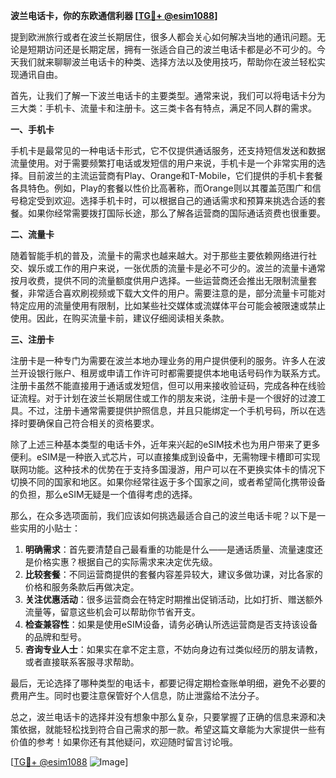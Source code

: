 **波兰电话卡，你的东欧通信利器 [[TG💪+ @esim1088](https://t.me/s/esim1088)]**

提到欧洲旅行或者在波兰长期居住，很多人都会关心如何解决当地的通讯问题。无论是短期访问还是长期定居，拥有一张适合自己的波兰电话卡都是必不可少的。今天我们就来聊聊波兰电话卡的种类、选择方法以及使用技巧，帮助你在波兰轻松实现通讯自由。

首先，让我们了解一下波兰电话卡的主要类型。通常来说，我们可以将电话卡分为三大类：手机卡、流量卡和注册卡。这三类卡各有特点，满足不同人群的需求。

**一、手机卡**

手机卡是最常见的一种电话卡形式，它不仅提供通话服务，还支持短信发送和数据流量使用。对于需要频繁打电话或发短信的用户来说，手机卡是一个非常实用的选择。目前波兰的主流运营商有Play、Orange和T-Mobile，它们提供的手机卡套餐各具特色。例如，Play的套餐以性价比高著称，而Orange则以其覆盖范围广和信号稳定受到欢迎。选择手机卡时，可以根据自己的通话需求和预算来挑选合适的套餐。如果你经常需要拨打国际长途，那么了解各运营商的国际通话资费也很重要。

**二、流量卡**

随着智能手机的普及，流量卡的需求也越来越大。对于那些主要依赖网络进行社交、娱乐或工作的用户来说，一张优质的流量卡是必不可少的。波兰的流量卡通常按月收费，提供不同的流量额度供用户选择。一些运营商还会推出无限制流量套餐，非常适合喜欢刷视频或下载大文件的用户。需要注意的是，部分流量卡可能对特定应用的流量使用有限制，比如某些社交媒体或流媒体平台可能会被限速或禁止使用。因此，在购买流量卡前，建议仔细阅读相关条款。

**三、注册卡**

注册卡是一种专门为需要在波兰本地办理业务的用户提供便利的服务。许多人在波兰开设银行账户、租房或申请工作许可时都需要提供本地电话号码作为联系方式。注册卡虽然不能直接用于通话或发短信，但可以用来接收验证码，完成各种在线验证流程。对于计划在波兰长期居住或工作的朋友来说，注册卡是一个很好的过渡工具。不过，注册卡通常需要提供护照信息，并且只能绑定一个手机号码，所以在选择时要确保自己符合相关的资格要求。

除了上述三种基本类型的电话卡外，近年来兴起的eSIM技术也为用户带来了更多便利。eSIM是一种嵌入式芯片，可以直接集成到设备中，无需物理卡槽即可实现联网功能。这种技术的优势在于支持多国漫游，用户可以在不更换实体卡的情况下切换不同的国家和地区。如果你经常往返于多个国家之间，或者希望简化携带设备的负担，那么eSIM无疑是一个值得考虑的选择。

那么，在众多选项面前，我们应该如何挑选最适合自己的波兰电话卡呢？以下是一些实用的小贴士：

1. **明确需求**：首先要清楚自己最看重的功能是什么——是通话质量、流量速度还是价格实惠？根据自己的实际需求来决定优先级。
2. **比较套餐**：不同运营商提供的套餐内容差异较大，建议多做功课，对比各家的价格和服务条款后再做决定。
3. **关注优惠活动**：很多运营商会在特定时期推出促销活动，比如打折、赠送额外流量等，留意这些机会可以帮助你节省开支。
4. **检查兼容性**：如果是使用eSIM设备，请务必确认所选运营商是否支持该设备的品牌和型号。
5. **咨询专业人士**：如果实在拿不定主意，不妨向身边有过类似经历的朋友请教，或者直接联系客服寻求帮助。

最后，无论选择了哪种类型的电话卡，都要记得定期检查账单明细，避免不必要的费用产生。同时也要注意保管好个人信息，防止泄露给不法分子。

总之，波兰电话卡的选择并没有想象中那么复杂，只要掌握了正确的信息来源和决策依据，就能轻松找到符合自己需求的那一款。希望这篇文章能为大家提供一些有价值的参考！如果你还有其他疑问，欢迎随时留言讨论哦。

[[TG💪+ @esim1088](https://t.me/s/esim1088) ![Image](https://i.postimg.cc/4NQfJmqS/Snipaste-2025-05-13-00-14-12.png)]